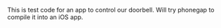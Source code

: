 This is test code for an app to control our doorbell.
Will try phonegap to compile it into an iOS app.
